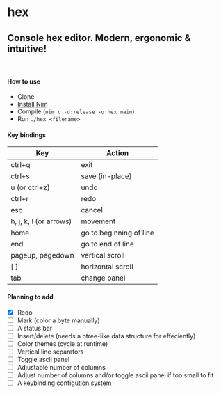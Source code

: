 # hex
## Console hex editor. Modern, ergonomic &amp; intuitive!

&nbsp;

#### How to use
* Clone
* [Install Nim](https://nim-lang.org/install.html)
* Compile (`nim c -d:release -o:hex main`) 
* Run `./hex <filename>`

#### Key bindings

| Key | Action |
|----------------- | -------------------------
| ctrl+q | exit |
| ctrl+s | save (in-place) |
| u (or ctrl+z) | undo |
| ctrl+r | redo |
| esc | cancel |
| h, j, k, l (or arrows) | movement |
| home | go to beginning of line |
| end | go to end of line |
| pageup, pagedown  | vertical scroll |
| [ ] | horizontal scroll |
| tab | change panel |

#### Planning to add
- [x] Redo
- [ ] Mark (color a byte manually)
- [ ] A status bar
- [ ] Insert/delete (needs a btree-like data structure for effeciently)
- [ ] Color themes (cycle at runtime)
- [ ] Vertical line separators
- [ ] Toggle ascii panel
- [ ] Adjustable number of columns
- [ ] Adjust number of columns and/or toggle ascii panel if too small to fit
- [ ] A keybinding configution system
